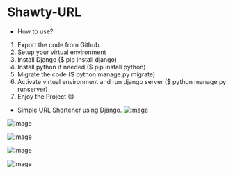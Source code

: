 # Shawty-URL
- How to use?
1. Export the code from Github.
2. Setup your virtual environment
3. Install Django ($ pip install django)
4. Install python if needed ($ pip install python)
5. Migrate the code ($ python manage.py migrate)
6. Activate virtual environment and run django server ($ python manage,py runserver)
7. Enjoy the Project 😋

- Simple URL Shortener using Django. 
![image](https://user-images.githubusercontent.com/108626421/204132187-1eb94e14-5dda-4ec7-b4c2-218531839f02.png)

![image](https://user-images.githubusercontent.com/108626421/204132232-b6c33cf2-bcab-49a8-98b4-6b6c84b5bb62.png)

![image](https://user-images.githubusercontent.com/108626421/204132300-8c0c20a3-895e-4dd6-b516-228eea46ef4a.png)

![image](https://user-images.githubusercontent.com/108626421/204132306-9cccd1bf-9303-49db-9642-70ece21ece33.png)

![image](https://user-images.githubusercontent.com/108626421/204132310-af1a4970-e463-4708-ad4d-18d943f42af0.png)
